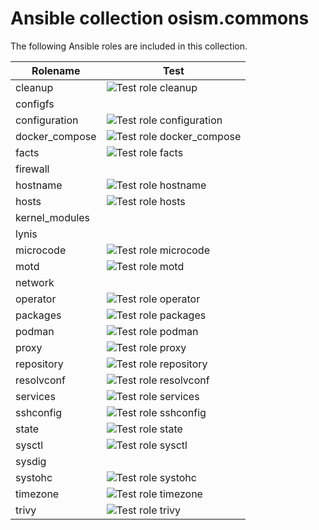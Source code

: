 # Ansible collection osism.commons

The following Ansible roles are included in this collection.

| Rolename       | Test                                                                                                                              |
|----------------|-----------------------------------------------------------------------------------------------------------------------------------|
| cleanup        | ![Test role cleanup](https://github.com/osism/ansible-collection-commons/workflows/Test%20role%20cleanup/badge.svg)               |
| configfs       |                                                                                                                                   |
| configuration  | ![Test role configuration](https://github.com/osism/ansible-collection-commons/workflows/Test%20role%20configuration/badge.svg)   |
| docker_compose | ![Test role docker_compose](https://github.com/osism/ansible-collection-commons/workflows/Test%20role%20docker_compose/badge.svg) |
| facts          | ![Test role facts](https://github.com/osism/ansible-collection-commons/workflows/Test%20role%20facts/badge.svg)                   |
| firewall       |                                                                                                                                   |
| hostname       | ![Test role hostname](https://github.com/osism/ansible-collection-commons/workflows/Test%20role%20hostname/badge.svg)             |
| hosts          | ![Test role hosts](https://github.com/osism/ansible-collection-commons/workflows/Test%20role%20hosts/badge.svg)                   |
| kernel_modules |                                                                                                                                   |
| lynis          |                                                                                                                                   |
| microcode      | ![Test role microcode](https://github.com/osism/ansible-collection-commons/workflows/Test%20role%20microcode/badge.svg)           |
| motd           | ![Test role motd](https://github.com/osism/ansible-collection-commons/workflows/Test%20role%20motd/badge.svg)                     |
| network        |                                                                                                                                   |
| operator       | ![Test role operator](https://github.com/osism/ansible-collection-commons/workflows/Test%20role%20operator/badge.svg)             |
| packages       | ![Test role packages](https://github.com/osism/ansible-collection-commons/workflows/Test%20role%20packages/badge.svg)             |
| podman         | ![Test role podman](https://github.com/osism/ansible-collection-commons/workflows/Test%20role%20podman/badge.svg)                 |
| proxy          | ![Test role proxy](https://github.com/osism/ansible-collection-commons/workflows/Test%20role%20proxy/badge.svg)                   |
| repository     | ![Test role repository](https://github.com/osism/ansible-collection-commons/workflows/Test%20role%20repository/badge.svg)         |
| resolvconf     | ![Test role resolvconf](https://github.com/osism/ansible-collection-commons/workflows/Test%20role%20resolvconf/badge.svg)         |
| services       | ![Test role services](https://github.com/osism/ansible-collection-commons/workflows/Test%20role%20services/badge.svg)             |
| sshconfig      | ![Test role sshconfig](https://github.com/osism/ansible-collection-commons/workflows/Test%20role%20sshconfig/badge.svg)           |
| state          | ![Test role state](https://github.com/osism/ansible-collection-commons/workflows/Test%20role%20state/badge.svg)                   |
| sysctl         | ![Test role sysctl](https://github.com/osism/ansible-collection-commons/workflows/Test%20role%20sysctl/badge.svg)                 |
| sysdig         |                                                                                                                                   |
| systohc        | ![Test role systohc](https://github.com/osism/ansible-collection-commons/workflows/Test%20role%20systohc/badge.svg)               |
| timezone       | ![Test role timezone](https://github.com/osism/ansible-collection-commons/workflows/Test%20role%20timezone/badge.svg)             |
| trivy          | ![Test role trivy](https://github.com/osism/ansible-collection-commons/workflows/Test%20role%20trivy/badge.svg)                   |
